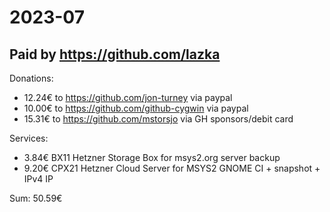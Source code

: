 # 2023-07

## Paid by https://github.com/lazka

Donations:

* 12.24€ to https://github.com/jon-turney via paypal
* 10.00€ to https://github.com/github-cygwin via paypal
* 15.31€ to https://github.com/mstorsjo via GH sponsors/debit card

Services:

* 3.84€ BX11 Hetzner Storage Box for msys2.org server backup
* 9.20€ CPX21 Hetzner Cloud Server for MSYS2 GNOME CI + snapshot + IPv4 IP

Sum: 50.59€
